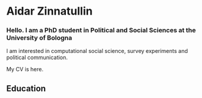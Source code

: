 # Aidar Zinnatullin


### Hello. I am a PhD student in Political and Social Sciences at the University of Bologna


I am interested in computational social science, survey experiments and political communication.

My CV is here. 



## Education


